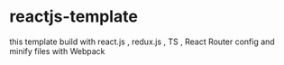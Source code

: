# reactjs-template
this template build with react.js , redux.js , TS , React Router config and minify files with Webpack
